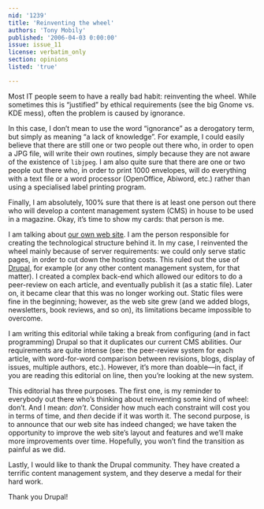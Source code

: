 ```yaml
---
nid: '1239'
title: 'Reinventing the wheel'
authors: 'Tony Mobily'
published: '2006-04-03 0:00:00'
issue: issue_11
license: verbatim_only
section: opinions
listed: 'true'

---
```

Most IT people seem to have a really bad habit: reinventing the wheel. While sometimes this is “justified” by ethical requirements (see the big Gnome vs. KDE mess), often the problem is caused by ignorance.

In this case, I don’t mean to use the word “ignorance” as a derogatory term, but simply as meaning “a lack of knowledge”. For example, I could easily believe that there are still one or two people out there who, in order to open a JPG file, will write their own routines, simply because they are not aware of the existence of `libjpeg`. I am also quite sure that there are one or two people out there who, in order to print 1000 envelopes, will do everything with a text file or a word processor (OpenOffice, Abiword, etc.) rather than using a specialised label printing program.

Finally, I am absolutely, 100% sure that there is at least one person out there who will develop a content management system (CMS) in house to be used in a magazine. Okay, it’s time to show my cards: that person is me.

I am talking about [our own web site](http://www.freesoftwaremagazine.com). I am the person responsible for creating the technological structure behind it. In my case, I reinvented the wheel mainly because of server requirements: we could only serve static pages, in order to cut down the hosting costs. This ruled out the use of [Drupal](http://drupal.org/), for example (or any other content management system, for that matter). I created a complex back-end which allowed our editors to do a peer-review on each article, and eventually publish it (as a static file). Later on, it became clear that this was no longer working out. Static files were fine in the beginning; however, as the web site grew (and we added blogs, newsletters, book reviews, and so on), its limitations became impossible to overcome.

I am writing this editorial while taking a break from configuring (and in fact programming) Drupal so that it duplicates our current CMS abilities. Our requirements are quite intense (see: the peer-review system for each article, with word-for-word comparison between revisions, blogs, display of issues, multiple authors, etc.). However, it’s more than doable—in fact, if you are reading this editorial on line, then you’re looking at the new system.

This editorial has three purposes. The first one, is my reminder to everybody out there who’s thinking about reinventing some kind of wheel: don’t. And I mean: _don’t_. Consider how much each constraint will cost you in terms of time, and _then_ decide if it was worth it. The second purpose, is to announce that our web site has indeed changed; we have taken the opportunity to improve the web site’s layout and features and we’ll make more improvements over time. Hopefully, you won’t find the transition as painful as we did.

Lastly, I would like to thank the Drupal community. They have created a terrific content management system, and they deserve a medal for their hard work.

Thank you Drupal!

